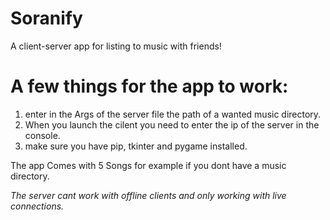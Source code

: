 # Soranify
A client-server app for listing to music with friends!



# A few things for the app to work:
1) enter in the Args of the server file the path of a wanted music directory.
2) When you launch the cilent you need to enter the ip of the server in the console.
3) make sure you have pip, tkinter and pygame installed.

The app Comes with 5 Songs for example if you dont have a music directory.




*The server cant work with offline clients and only working with live connections.*
